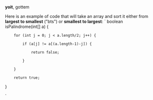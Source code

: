 **yoit**, gottem

Here is an example of code that will take an array and sort it either from **largest to smallest** ("bts") or **smallest to largest**:
`
boolean isPalindrome(int[] a) {

		for (int j = 0; j < a.length/2; j++) {
		
			if (a[j] != a[(a.length-1)-j]) {
			
				return false;
				
			}
			
		}
		
		return true;
		
}

`


